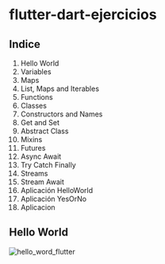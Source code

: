 # flutter-dart-ejercicios

## Indice

1. Hello World
2. Variables
3. Maps
4. List, Maps and Iterables
5. Functions
6. Classes
7. Constructors and Names
8. Get and Set
9. Abstract Class
10. Mixins
11. Futures
12. Async Await
13. Try Catch Finally
14. Streams
15. Stream Await
16. Aplicación HelloWorld
17. Aplicación YesOrNo
18. Aplicacion

## Hello World
![hello_word_flutter](https://github.com/ArmandoxxXD/flutter-dart-ejercicios/assets/108047890/8372c8d7-8a1d-4d89-a599-47619fbbfbfb)
